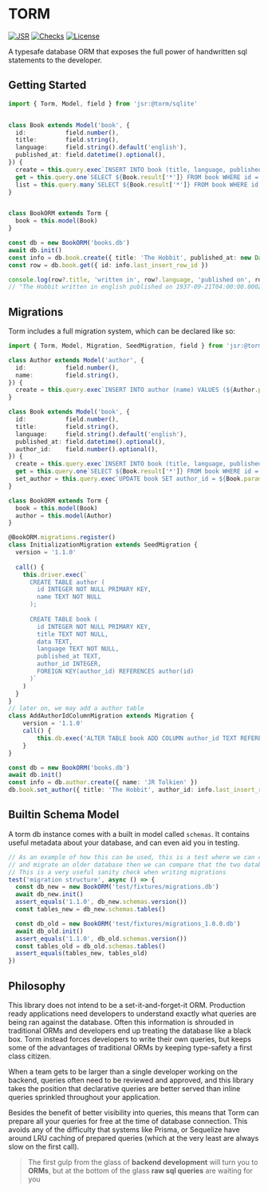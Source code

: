 # TORM
[![JSR](https://jsr.io/badges/@torm/sqlite)](https://jsr.io/@torm/sqlite)
[![Checks](https://github.com/andykais/torm/actions/workflows/ci.yml/badge.svg)](https://github.com/andykais/torm/actions/workflows/ci.yml)
[![License](https://img.shields.io/github/license/andykais/torm)](https://github.com/andykais/torm/blob/master/LICENSE)

A typesafe database ORM that exposes the full power of handwritten sql statements to the developer.


## Getting Started
```ts
import { Torm, Model, field } from 'jsr:@torm/sqlite'


class Book extends Model('book', {
  id:           field.number(),
  title:        field.string(),
  language:     field.string().default('english'),
  published_at: field.datetime().optional(),
}) {
  create = this.query.exec`INSERT INTO book (title, language, published_at) VALUES (${[Book.params.title, Book.params.language, Book.params.published_at]})`
  get = this.query.one`SELECT ${Book.result['*']} FROM book WHERE id = ${Book.params.id}`
  list = this.query.many`SELECT ${Book.result['*']} FROM book WHERE id = ${Book.params.id}`
}


class BookORM extends Torm {
  book = this.model(Book)
}

const db = new BookORM('books.db')
await db.init()
const info = db.book.create({ title: 'The Hobbit', published_at: new Date('September 21, 1937') })
const row = db.book.get({ id: info.last_insert_row_id })

console.log(row?.title, 'written in', row?.language, 'published on', row?.published_at)
// "The Hobbit written in english published on 1937-09-21T04:00:00.000Z"
```


## Migrations
Torm includes a full migration system, which can be declared like so:
```ts
import { Torm, Model, Migration, SeedMigration, field } from 'jsr:@torm/sqlite'

class Author extends Model('author', {
  id:           field.number(),
  name:         field.string(),
}) {
  create = this.query.exec`INSERT INTO author (name) VALUES (${Author.params.name})`
}

class Book extends Model('book', {
  id:           field.number(),
  title:        field.string(),
  language:     field.string().default('english'),
  published_at: field.datetime().optional(),
  author_id:    field.number().optional(),
}) {
  create = this.query.exec`INSERT INTO book (title, language, published_at, author_id) VALUES (${[Book.params.title, Book.params.language, Book.params.published_at, Book.params.author_id]})`
  get = this.query.one`SELECT ${Book.result['*']} FROM book WHERE id = ${Book.params.id}`
  set_author = this.query.exec`UPDATE book SET author_id = ${Book.params.author_id} WHERE title = ${Book.params.title}`
}

class BookORM extends Torm {
  book = this.model(Book)
  author = this.model(Author)
}

@BookORM.migrations.register()
class InitializationMigration extends SeedMigration {
  version = '1.1.0'
  
  call() {
    this.driver.exec(`
      CREATE TABLE author (
        id INTEGER NOT NULL PRIMARY KEY,
        name TEXT NOT NULL
      );
  
      CREATE TABLE book (
        id INTEGER NOT NULL PRIMARY KEY,
        title TEXT NOT NULL,
        data TEXT,
        language TEXT NOT NULL,
        published_at TEXT,
        author_id INTEGER,
        FOREIGN KEY(author_id) REFERENCES author(id)
      )`
    )
  }
}
// later on, we may add a author table
class AddAuthorIdColumnMigration extends Migration {
    version = '1.1.0'
    call() {
        this.db.exec('ALTER TABLE book ADD COLUMN author_id TEXT REFERENCES author_id(id)')
    }
}

const db = new BookORM('books.db')
await db.init()
const info = db.author.create({ name: 'JR Tolkien' })
db.book.set_author({ title: 'The Hobbit', author_id: info.last_insert_row_id })
```

## Builtin Schema Model
A torm db instance comes with a built in model called `schemas`. It contains useful metadata about your database, and can even aid you in testing.
```ts
// As an example of how this can be used, this is a test where we can create a fresh database,
// and migrate an older database then we can compare that the two databases have identical table structures.
// This is a very useful sanity check when writing migrations
test('migration structure', async () => {
  const db_new = new BookORM('test/fixtures/migrations.db')
  await db_new.init()
  assert_equals('1.1.0', db_new.schemas.version())
  const tables_new = db_new.schemas.tables()

  const db_old = new BookORM('test/fixtures/migrations_1.0.0.db')
  await db_old.init()
  assert_equals('1.1.0', db_old.schemas.version())
  const tables_old = db_old.schemas.tables()
  assert_equals(tables_new, tables_old)
})

```

## Philosophy
This library does not intend to be a set-it-and-forget-it ORM. Production ready applications need developers to understand exactly what queries are being ran against the database. Often this information is shrouded in traditional ORMs and developers end up treating the database like a black box. Torm instead forces developers to write their own queries, but keeps some of the advantages of traditional ORMs by keeping type-safety a first class citizen.

When a team gets to be larger than a single developer working on the backend, queries often need to be reviewed and approved, and this library takes the position that declarative queries are better served than inline queries sprinkled throughout your application.

Besides the benefit of better visibility into queries, this means that Torm can prepare all your queries for free at the time of database connection. This avoids any of the difficulty that systems like Prisma, or Sequelize have around LRU caching of prepared queries (which at the very least are always slow on the first call).

> The first gulp from the glass of **backend development** will turn you to **ORMs**, but at the bottom of the glass **raw sql queries** are waiting for you
